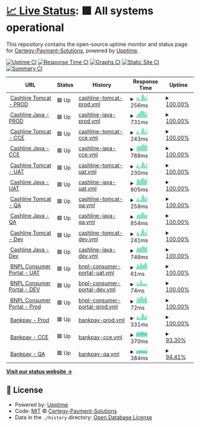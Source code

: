 # [📈 Live Status](https://Certegy-Payment-Solutions.github.io/cashline.uptime.monitor): <!--live status--> **🟩 All systems operational**

This repository contains the open-source uptime monitor and status page for [Certegy-Payment-Solutions](https://Certegy-Payment-Solutions.github.io/cashline.uptime.monitor), powered by [Upptime](https://github.com/upptime/upptime).

[![Uptime CI](https://github.com/Certegy-Payment-Solutions/cashline.uptime.monitor/workflows/Uptime%20CI/badge.svg)](https://github.com/Certegy-Payment-Solutions/cashline.uptime.tomcat/actions?query=workflow%3A%22Uptime+CI%22)
[![Response Time CI](https://github.com/Certegy-Payment-Solutions/cashline.uptime.monitor/workflows/Response%20Time%20CI/badge.svg)](https://github.com/Certegy-Payment-Solutions/cashline.uptime.tomcat/actions?query=workflow%3A%22Response+Time+CI%22)
[![Graphs CI](https://github.com/Certegy-Payment-Solutions/cashline.uptime.monitor/workflows/Graphs%20CI/badge.svg)](https://github.com/Certegy-Payment-Solutions/cashline.uptime.tomcat/actions?query=workflow%3A%22Graphs+CI%22)
[![Static Site CI](https://github.com/Certegy-Payment-Solutions/cashline.uptime.monitor/workflows/Static%20Site%20CI/badge.svg)](https://github.com/Certegy-Payment-Solutions/cashline.uptime.tomcat/actions?query=workflow%3A%22Static+Site+CI%22)
[![Summary CI](https://github.com/Certegy-Payment-Solutions/cashline.uptime.monitor/workflows/Summary%20CI/badge.svg)](https://github.com/Certegy-Payment-Solutions/cashline.uptime.tomcat/actions?query=workflow%3A%22Summary+CI%22)

<!--start: status pages-->
<!-- This summary is generated by Upptime (https://github.com/upptime/upptime) -->
<!-- Do not edit this manually, your changes will be overwritten -->
<!-- prettier-ignore -->
| URL | Status | History | Response Time | Uptime |
| --- | ------ | ------- | ------------- | ------ |
| <img alt="" src="https://icons.duckduckgo.com/ip3/certegycashline.com.ico" height="13"> [Cashline Tomcat - PROD](https://certegycashline.com/) | 🟩 Up | [cashline-tomcat-prod.yml](https://github.com/Certegy-Payment-Solutions/cashline.uptime.monitor/commits/HEAD/history/cashline-tomcat-prod.yml) | <details><summary><img alt="Response time graph" src="./graphs/cashline-tomcat-prod/response-time-week.png" height="20"> 256ms</summary><br><a href="https://Certegy-Payment-Solutions.github.io/cashline.uptime.monitor/history/cashline-tomcat-prod"><img alt="Response time 199" src="https://img.shields.io/endpoint?url=https%3A%2F%2Fraw.githubusercontent.com%2FCertegy-Payment-Solutions%2Fcashline.uptime.monitor%2FHEAD%2Fapi%2Fcashline-tomcat-prod%2Fresponse-time.json"></a><br><a href="https://Certegy-Payment-Solutions.github.io/cashline.uptime.monitor/history/cashline-tomcat-prod"><img alt="24-hour response time 453" src="https://img.shields.io/endpoint?url=https%3A%2F%2Fraw.githubusercontent.com%2FCertegy-Payment-Solutions%2Fcashline.uptime.monitor%2FHEAD%2Fapi%2Fcashline-tomcat-prod%2Fresponse-time-day.json"></a><br><a href="https://Certegy-Payment-Solutions.github.io/cashline.uptime.monitor/history/cashline-tomcat-prod"><img alt="7-day response time 256" src="https://img.shields.io/endpoint?url=https%3A%2F%2Fraw.githubusercontent.com%2FCertegy-Payment-Solutions%2Fcashline.uptime.monitor%2FHEAD%2Fapi%2Fcashline-tomcat-prod%2Fresponse-time-week.json"></a><br><a href="https://Certegy-Payment-Solutions.github.io/cashline.uptime.monitor/history/cashline-tomcat-prod"><img alt="30-day response time 242" src="https://img.shields.io/endpoint?url=https%3A%2F%2Fraw.githubusercontent.com%2FCertegy-Payment-Solutions%2Fcashline.uptime.monitor%2FHEAD%2Fapi%2Fcashline-tomcat-prod%2Fresponse-time-month.json"></a><br><a href="https://Certegy-Payment-Solutions.github.io/cashline.uptime.monitor/history/cashline-tomcat-prod"><img alt="1-year response time 199" src="https://img.shields.io/endpoint?url=https%3A%2F%2Fraw.githubusercontent.com%2FCertegy-Payment-Solutions%2Fcashline.uptime.monitor%2FHEAD%2Fapi%2Fcashline-tomcat-prod%2Fresponse-time-year.json"></a></details> | <details><summary><a href="https://Certegy-Payment-Solutions.github.io/cashline.uptime.monitor/history/cashline-tomcat-prod">100.00%</a></summary><a href="https://Certegy-Payment-Solutions.github.io/cashline.uptime.monitor/history/cashline-tomcat-prod"><img alt="All-time uptime 99.12%" src="https://img.shields.io/endpoint?url=https%3A%2F%2Fraw.githubusercontent.com%2FCertegy-Payment-Solutions%2Fcashline.uptime.monitor%2FHEAD%2Fapi%2Fcashline-tomcat-prod%2Fuptime.json"></a><br><a href="https://Certegy-Payment-Solutions.github.io/cashline.uptime.monitor/history/cashline-tomcat-prod"><img alt="24-hour uptime 100.00%" src="https://img.shields.io/endpoint?url=https%3A%2F%2Fraw.githubusercontent.com%2FCertegy-Payment-Solutions%2Fcashline.uptime.monitor%2FHEAD%2Fapi%2Fcashline-tomcat-prod%2Fuptime-day.json"></a><br><a href="https://Certegy-Payment-Solutions.github.io/cashline.uptime.monitor/history/cashline-tomcat-prod"><img alt="7-day uptime 100.00%" src="https://img.shields.io/endpoint?url=https%3A%2F%2Fraw.githubusercontent.com%2FCertegy-Payment-Solutions%2Fcashline.uptime.monitor%2FHEAD%2Fapi%2Fcashline-tomcat-prod%2Fuptime-week.json"></a><br><a href="https://Certegy-Payment-Solutions.github.io/cashline.uptime.monitor/history/cashline-tomcat-prod"><img alt="30-day uptime 100.00%" src="https://img.shields.io/endpoint?url=https%3A%2F%2Fraw.githubusercontent.com%2FCertegy-Payment-Solutions%2Fcashline.uptime.monitor%2FHEAD%2Fapi%2Fcashline-tomcat-prod%2Fuptime-month.json"></a><br><a href="https://Certegy-Payment-Solutions.github.io/cashline.uptime.monitor/history/cashline-tomcat-prod"><img alt="1-year uptime 99.12%" src="https://img.shields.io/endpoint?url=https%3A%2F%2Fraw.githubusercontent.com%2FCertegy-Payment-Solutions%2Fcashline.uptime.monitor%2FHEAD%2Fapi%2Fcashline-tomcat-prod%2Fuptime-year.json"></a></details>
| <img alt="" src="https://icons.duckduckgo.com/ip3/cashline.certegy.com.ico" height="13"> [Cashline Java - PROD](https://cashline.certegy.com/health) | 🟩 Up | [cashline-java-prod.yml](https://github.com/Certegy-Payment-Solutions/cashline.uptime.monitor/commits/HEAD/history/cashline-java-prod.yml) | <details><summary><img alt="Response time graph" src="./graphs/cashline-java-prod/response-time-week.png" height="20"> 731ms</summary><br><a href="https://Certegy-Payment-Solutions.github.io/cashline.uptime.monitor/history/cashline-java-prod"><img alt="Response time 693" src="https://img.shields.io/endpoint?url=https%3A%2F%2Fraw.githubusercontent.com%2FCertegy-Payment-Solutions%2Fcashline.uptime.monitor%2FHEAD%2Fapi%2Fcashline-java-prod%2Fresponse-time.json"></a><br><a href="https://Certegy-Payment-Solutions.github.io/cashline.uptime.monitor/history/cashline-java-prod"><img alt="24-hour response time 987" src="https://img.shields.io/endpoint?url=https%3A%2F%2Fraw.githubusercontent.com%2FCertegy-Payment-Solutions%2Fcashline.uptime.monitor%2FHEAD%2Fapi%2Fcashline-java-prod%2Fresponse-time-day.json"></a><br><a href="https://Certegy-Payment-Solutions.github.io/cashline.uptime.monitor/history/cashline-java-prod"><img alt="7-day response time 731" src="https://img.shields.io/endpoint?url=https%3A%2F%2Fraw.githubusercontent.com%2FCertegy-Payment-Solutions%2Fcashline.uptime.monitor%2FHEAD%2Fapi%2Fcashline-java-prod%2Fresponse-time-week.json"></a><br><a href="https://Certegy-Payment-Solutions.github.io/cashline.uptime.monitor/history/cashline-java-prod"><img alt="30-day response time 921" src="https://img.shields.io/endpoint?url=https%3A%2F%2Fraw.githubusercontent.com%2FCertegy-Payment-Solutions%2Fcashline.uptime.monitor%2FHEAD%2Fapi%2Fcashline-java-prod%2Fresponse-time-month.json"></a><br><a href="https://Certegy-Payment-Solutions.github.io/cashline.uptime.monitor/history/cashline-java-prod"><img alt="1-year response time 693" src="https://img.shields.io/endpoint?url=https%3A%2F%2Fraw.githubusercontent.com%2FCertegy-Payment-Solutions%2Fcashline.uptime.monitor%2FHEAD%2Fapi%2Fcashline-java-prod%2Fresponse-time-year.json"></a></details> | <details><summary><a href="https://Certegy-Payment-Solutions.github.io/cashline.uptime.monitor/history/cashline-java-prod">100.00%</a></summary><a href="https://Certegy-Payment-Solutions.github.io/cashline.uptime.monitor/history/cashline-java-prod"><img alt="All-time uptime 99.12%" src="https://img.shields.io/endpoint?url=https%3A%2F%2Fraw.githubusercontent.com%2FCertegy-Payment-Solutions%2Fcashline.uptime.monitor%2FHEAD%2Fapi%2Fcashline-java-prod%2Fuptime.json"></a><br><a href="https://Certegy-Payment-Solutions.github.io/cashline.uptime.monitor/history/cashline-java-prod"><img alt="24-hour uptime 100.00%" src="https://img.shields.io/endpoint?url=https%3A%2F%2Fraw.githubusercontent.com%2FCertegy-Payment-Solutions%2Fcashline.uptime.monitor%2FHEAD%2Fapi%2Fcashline-java-prod%2Fuptime-day.json"></a><br><a href="https://Certegy-Payment-Solutions.github.io/cashline.uptime.monitor/history/cashline-java-prod"><img alt="7-day uptime 100.00%" src="https://img.shields.io/endpoint?url=https%3A%2F%2Fraw.githubusercontent.com%2FCertegy-Payment-Solutions%2Fcashline.uptime.monitor%2FHEAD%2Fapi%2Fcashline-java-prod%2Fuptime-week.json"></a><br><a href="https://Certegy-Payment-Solutions.github.io/cashline.uptime.monitor/history/cashline-java-prod"><img alt="30-day uptime 100.00%" src="https://img.shields.io/endpoint?url=https%3A%2F%2Fraw.githubusercontent.com%2FCertegy-Payment-Solutions%2Fcashline.uptime.monitor%2FHEAD%2Fapi%2Fcashline-java-prod%2Fuptime-month.json"></a><br><a href="https://Certegy-Payment-Solutions.github.io/cashline.uptime.monitor/history/cashline-java-prod"><img alt="1-year uptime 99.12%" src="https://img.shields.io/endpoint?url=https%3A%2F%2Fraw.githubusercontent.com%2FCertegy-Payment-Solutions%2Fcashline.uptime.monitor%2FHEAD%2Fapi%2Fcashline-java-prod%2Fuptime-year.json"></a></details>
| <img alt="" src="https://icons.duckduckgo.com/ip3/cce.certegycashline.com.ico" height="13"> [Cashline Tomcat - CCE](https://cce.certegycashline.com/) | 🟩 Up | [cashline-tomcat-cce.yml](https://github.com/Certegy-Payment-Solutions/cashline.uptime.monitor/commits/HEAD/history/cashline-tomcat-cce.yml) | <details><summary><img alt="Response time graph" src="./graphs/cashline-tomcat-cce/response-time-week.png" height="20"> 243ms</summary><br><a href="https://Certegy-Payment-Solutions.github.io/cashline.uptime.monitor/history/cashline-tomcat-cce"><img alt="Response time 199" src="https://img.shields.io/endpoint?url=https%3A%2F%2Fraw.githubusercontent.com%2FCertegy-Payment-Solutions%2Fcashline.uptime.monitor%2FHEAD%2Fapi%2Fcashline-tomcat-cce%2Fresponse-time.json"></a><br><a href="https://Certegy-Payment-Solutions.github.io/cashline.uptime.monitor/history/cashline-tomcat-cce"><img alt="24-hour response time 458" src="https://img.shields.io/endpoint?url=https%3A%2F%2Fraw.githubusercontent.com%2FCertegy-Payment-Solutions%2Fcashline.uptime.monitor%2FHEAD%2Fapi%2Fcashline-tomcat-cce%2Fresponse-time-day.json"></a><br><a href="https://Certegy-Payment-Solutions.github.io/cashline.uptime.monitor/history/cashline-tomcat-cce"><img alt="7-day response time 243" src="https://img.shields.io/endpoint?url=https%3A%2F%2Fraw.githubusercontent.com%2FCertegy-Payment-Solutions%2Fcashline.uptime.monitor%2FHEAD%2Fapi%2Fcashline-tomcat-cce%2Fresponse-time-week.json"></a><br><a href="https://Certegy-Payment-Solutions.github.io/cashline.uptime.monitor/history/cashline-tomcat-cce"><img alt="30-day response time 238" src="https://img.shields.io/endpoint?url=https%3A%2F%2Fraw.githubusercontent.com%2FCertegy-Payment-Solutions%2Fcashline.uptime.monitor%2FHEAD%2Fapi%2Fcashline-tomcat-cce%2Fresponse-time-month.json"></a><br><a href="https://Certegy-Payment-Solutions.github.io/cashline.uptime.monitor/history/cashline-tomcat-cce"><img alt="1-year response time 199" src="https://img.shields.io/endpoint?url=https%3A%2F%2Fraw.githubusercontent.com%2FCertegy-Payment-Solutions%2Fcashline.uptime.monitor%2FHEAD%2Fapi%2Fcashline-tomcat-cce%2Fresponse-time-year.json"></a></details> | <details><summary><a href="https://Certegy-Payment-Solutions.github.io/cashline.uptime.monitor/history/cashline-tomcat-cce">100.00%</a></summary><a href="https://Certegy-Payment-Solutions.github.io/cashline.uptime.monitor/history/cashline-tomcat-cce"><img alt="All-time uptime 99.37%" src="https://img.shields.io/endpoint?url=https%3A%2F%2Fraw.githubusercontent.com%2FCertegy-Payment-Solutions%2Fcashline.uptime.monitor%2FHEAD%2Fapi%2Fcashline-tomcat-cce%2Fuptime.json"></a><br><a href="https://Certegy-Payment-Solutions.github.io/cashline.uptime.monitor/history/cashline-tomcat-cce"><img alt="24-hour uptime 100.00%" src="https://img.shields.io/endpoint?url=https%3A%2F%2Fraw.githubusercontent.com%2FCertegy-Payment-Solutions%2Fcashline.uptime.monitor%2FHEAD%2Fapi%2Fcashline-tomcat-cce%2Fuptime-day.json"></a><br><a href="https://Certegy-Payment-Solutions.github.io/cashline.uptime.monitor/history/cashline-tomcat-cce"><img alt="7-day uptime 100.00%" src="https://img.shields.io/endpoint?url=https%3A%2F%2Fraw.githubusercontent.com%2FCertegy-Payment-Solutions%2Fcashline.uptime.monitor%2FHEAD%2Fapi%2Fcashline-tomcat-cce%2Fuptime-week.json"></a><br><a href="https://Certegy-Payment-Solutions.github.io/cashline.uptime.monitor/history/cashline-tomcat-cce"><img alt="30-day uptime 100.00%" src="https://img.shields.io/endpoint?url=https%3A%2F%2Fraw.githubusercontent.com%2FCertegy-Payment-Solutions%2Fcashline.uptime.monitor%2FHEAD%2Fapi%2Fcashline-tomcat-cce%2Fuptime-month.json"></a><br><a href="https://Certegy-Payment-Solutions.github.io/cashline.uptime.monitor/history/cashline-tomcat-cce"><img alt="1-year uptime 99.37%" src="https://img.shields.io/endpoint?url=https%3A%2F%2Fraw.githubusercontent.com%2FCertegy-Payment-Solutions%2Fcashline.uptime.monitor%2FHEAD%2Fapi%2Fcashline-tomcat-cce%2Fuptime-year.json"></a></details>
| <img alt="" src="https://icons.duckduckgo.com/ip3/cce.cashline.certegy.com.ico" height="13"> [Cashline Java - CCE](https://cce.cashline.certegy.com/health) | 🟩 Up | [cashline-java-cce.yml](https://github.com/Certegy-Payment-Solutions/cashline.uptime.monitor/commits/HEAD/history/cashline-java-cce.yml) | <details><summary><img alt="Response time graph" src="./graphs/cashline-java-cce/response-time-week.png" height="20"> 788ms</summary><br><a href="https://Certegy-Payment-Solutions.github.io/cashline.uptime.monitor/history/cashline-java-cce"><img alt="Response time 1899" src="https://img.shields.io/endpoint?url=https%3A%2F%2Fraw.githubusercontent.com%2FCertegy-Payment-Solutions%2Fcashline.uptime.monitor%2FHEAD%2Fapi%2Fcashline-java-cce%2Fresponse-time.json"></a><br><a href="https://Certegy-Payment-Solutions.github.io/cashline.uptime.monitor/history/cashline-java-cce"><img alt="24-hour response time 901" src="https://img.shields.io/endpoint?url=https%3A%2F%2Fraw.githubusercontent.com%2FCertegy-Payment-Solutions%2Fcashline.uptime.monitor%2FHEAD%2Fapi%2Fcashline-java-cce%2Fresponse-time-day.json"></a><br><a href="https://Certegy-Payment-Solutions.github.io/cashline.uptime.monitor/history/cashline-java-cce"><img alt="7-day response time 788" src="https://img.shields.io/endpoint?url=https%3A%2F%2Fraw.githubusercontent.com%2FCertegy-Payment-Solutions%2Fcashline.uptime.monitor%2FHEAD%2Fapi%2Fcashline-java-cce%2Fresponse-time-week.json"></a><br><a href="https://Certegy-Payment-Solutions.github.io/cashline.uptime.monitor/history/cashline-java-cce"><img alt="30-day response time 755" src="https://img.shields.io/endpoint?url=https%3A%2F%2Fraw.githubusercontent.com%2FCertegy-Payment-Solutions%2Fcashline.uptime.monitor%2FHEAD%2Fapi%2Fcashline-java-cce%2Fresponse-time-month.json"></a><br><a href="https://Certegy-Payment-Solutions.github.io/cashline.uptime.monitor/history/cashline-java-cce"><img alt="1-year response time 1899" src="https://img.shields.io/endpoint?url=https%3A%2F%2Fraw.githubusercontent.com%2FCertegy-Payment-Solutions%2Fcashline.uptime.monitor%2FHEAD%2Fapi%2Fcashline-java-cce%2Fresponse-time-year.json"></a></details> | <details><summary><a href="https://Certegy-Payment-Solutions.github.io/cashline.uptime.monitor/history/cashline-java-cce">100.00%</a></summary><a href="https://Certegy-Payment-Solutions.github.io/cashline.uptime.monitor/history/cashline-java-cce"><img alt="All-time uptime 98.80%" src="https://img.shields.io/endpoint?url=https%3A%2F%2Fraw.githubusercontent.com%2FCertegy-Payment-Solutions%2Fcashline.uptime.monitor%2FHEAD%2Fapi%2Fcashline-java-cce%2Fuptime.json"></a><br><a href="https://Certegy-Payment-Solutions.github.io/cashline.uptime.monitor/history/cashline-java-cce"><img alt="24-hour uptime 100.00%" src="https://img.shields.io/endpoint?url=https%3A%2F%2Fraw.githubusercontent.com%2FCertegy-Payment-Solutions%2Fcashline.uptime.monitor%2FHEAD%2Fapi%2Fcashline-java-cce%2Fuptime-day.json"></a><br><a href="https://Certegy-Payment-Solutions.github.io/cashline.uptime.monitor/history/cashline-java-cce"><img alt="7-day uptime 100.00%" src="https://img.shields.io/endpoint?url=https%3A%2F%2Fraw.githubusercontent.com%2FCertegy-Payment-Solutions%2Fcashline.uptime.monitor%2FHEAD%2Fapi%2Fcashline-java-cce%2Fuptime-week.json"></a><br><a href="https://Certegy-Payment-Solutions.github.io/cashline.uptime.monitor/history/cashline-java-cce"><img alt="30-day uptime 100.00%" src="https://img.shields.io/endpoint?url=https%3A%2F%2Fraw.githubusercontent.com%2FCertegy-Payment-Solutions%2Fcashline.uptime.monitor%2FHEAD%2Fapi%2Fcashline-java-cce%2Fuptime-month.json"></a><br><a href="https://Certegy-Payment-Solutions.github.io/cashline.uptime.monitor/history/cashline-java-cce"><img alt="1-year uptime 98.80%" src="https://img.shields.io/endpoint?url=https%3A%2F%2Fraw.githubusercontent.com%2FCertegy-Payment-Solutions%2Fcashline.uptime.monitor%2FHEAD%2Fapi%2Fcashline-java-cce%2Fuptime-year.json"></a></details>
| <img alt="" src="https://icons.duckduckgo.com/ip3/uat.certegycashline.com.ico" height="13"> [Cashline Tomcat - UAT](https://uat.certegycashline.com/) | 🟩 Up | [cashline-tomcat-uat.yml](https://github.com/Certegy-Payment-Solutions/cashline.uptime.monitor/commits/HEAD/history/cashline-tomcat-uat.yml) | <details><summary><img alt="Response time graph" src="./graphs/cashline-tomcat-uat/response-time-week.png" height="20"> 230ms</summary><br><a href="https://Certegy-Payment-Solutions.github.io/cashline.uptime.monitor/history/cashline-tomcat-uat"><img alt="Response time 227" src="https://img.shields.io/endpoint?url=https%3A%2F%2Fraw.githubusercontent.com%2FCertegy-Payment-Solutions%2Fcashline.uptime.monitor%2FHEAD%2Fapi%2Fcashline-tomcat-uat%2Fresponse-time.json"></a><br><a href="https://Certegy-Payment-Solutions.github.io/cashline.uptime.monitor/history/cashline-tomcat-uat"><img alt="24-hour response time 435" src="https://img.shields.io/endpoint?url=https%3A%2F%2Fraw.githubusercontent.com%2FCertegy-Payment-Solutions%2Fcashline.uptime.monitor%2FHEAD%2Fapi%2Fcashline-tomcat-uat%2Fresponse-time-day.json"></a><br><a href="https://Certegy-Payment-Solutions.github.io/cashline.uptime.monitor/history/cashline-tomcat-uat"><img alt="7-day response time 230" src="https://img.shields.io/endpoint?url=https%3A%2F%2Fraw.githubusercontent.com%2FCertegy-Payment-Solutions%2Fcashline.uptime.monitor%2FHEAD%2Fapi%2Fcashline-tomcat-uat%2Fresponse-time-week.json"></a><br><a href="https://Certegy-Payment-Solutions.github.io/cashline.uptime.monitor/history/cashline-tomcat-uat"><img alt="30-day response time 233" src="https://img.shields.io/endpoint?url=https%3A%2F%2Fraw.githubusercontent.com%2FCertegy-Payment-Solutions%2Fcashline.uptime.monitor%2FHEAD%2Fapi%2Fcashline-tomcat-uat%2Fresponse-time-month.json"></a><br><a href="https://Certegy-Payment-Solutions.github.io/cashline.uptime.monitor/history/cashline-tomcat-uat"><img alt="1-year response time 227" src="https://img.shields.io/endpoint?url=https%3A%2F%2Fraw.githubusercontent.com%2FCertegy-Payment-Solutions%2Fcashline.uptime.monitor%2FHEAD%2Fapi%2Fcashline-tomcat-uat%2Fresponse-time-year.json"></a></details> | <details><summary><a href="https://Certegy-Payment-Solutions.github.io/cashline.uptime.monitor/history/cashline-tomcat-uat">100.00%</a></summary><a href="https://Certegy-Payment-Solutions.github.io/cashline.uptime.monitor/history/cashline-tomcat-uat"><img alt="All-time uptime 99.37%" src="https://img.shields.io/endpoint?url=https%3A%2F%2Fraw.githubusercontent.com%2FCertegy-Payment-Solutions%2Fcashline.uptime.monitor%2FHEAD%2Fapi%2Fcashline-tomcat-uat%2Fuptime.json"></a><br><a href="https://Certegy-Payment-Solutions.github.io/cashline.uptime.monitor/history/cashline-tomcat-uat"><img alt="24-hour uptime 100.00%" src="https://img.shields.io/endpoint?url=https%3A%2F%2Fraw.githubusercontent.com%2FCertegy-Payment-Solutions%2Fcashline.uptime.monitor%2FHEAD%2Fapi%2Fcashline-tomcat-uat%2Fuptime-day.json"></a><br><a href="https://Certegy-Payment-Solutions.github.io/cashline.uptime.monitor/history/cashline-tomcat-uat"><img alt="7-day uptime 100.00%" src="https://img.shields.io/endpoint?url=https%3A%2F%2Fraw.githubusercontent.com%2FCertegy-Payment-Solutions%2Fcashline.uptime.monitor%2FHEAD%2Fapi%2Fcashline-tomcat-uat%2Fuptime-week.json"></a><br><a href="https://Certegy-Payment-Solutions.github.io/cashline.uptime.monitor/history/cashline-tomcat-uat"><img alt="30-day uptime 100.00%" src="https://img.shields.io/endpoint?url=https%3A%2F%2Fraw.githubusercontent.com%2FCertegy-Payment-Solutions%2Fcashline.uptime.monitor%2FHEAD%2Fapi%2Fcashline-tomcat-uat%2Fuptime-month.json"></a><br><a href="https://Certegy-Payment-Solutions.github.io/cashline.uptime.monitor/history/cashline-tomcat-uat"><img alt="1-year uptime 99.37%" src="https://img.shields.io/endpoint?url=https%3A%2F%2Fraw.githubusercontent.com%2FCertegy-Payment-Solutions%2Fcashline.uptime.monitor%2FHEAD%2Fapi%2Fcashline-tomcat-uat%2Fuptime-year.json"></a></details>
| <img alt="" src="https://icons.duckduckgo.com/ip3/uat.cashline.certegy.com.ico" height="13"> [Cashline Java - UAT](https://uat.cashline.certegy.com/health) | 🟩 Up | [cashline-java-uat.yml](https://github.com/Certegy-Payment-Solutions/cashline.uptime.monitor/commits/HEAD/history/cashline-java-uat.yml) | <details><summary><img alt="Response time graph" src="./graphs/cashline-java-uat/response-time-week.png" height="20"> 805ms</summary><br><a href="https://Certegy-Payment-Solutions.github.io/cashline.uptime.monitor/history/cashline-java-uat"><img alt="Response time 873" src="https://img.shields.io/endpoint?url=https%3A%2F%2Fraw.githubusercontent.com%2FCertegy-Payment-Solutions%2Fcashline.uptime.monitor%2FHEAD%2Fapi%2Fcashline-java-uat%2Fresponse-time.json"></a><br><a href="https://Certegy-Payment-Solutions.github.io/cashline.uptime.monitor/history/cashline-java-uat"><img alt="24-hour response time 996" src="https://img.shields.io/endpoint?url=https%3A%2F%2Fraw.githubusercontent.com%2FCertegy-Payment-Solutions%2Fcashline.uptime.monitor%2FHEAD%2Fapi%2Fcashline-java-uat%2Fresponse-time-day.json"></a><br><a href="https://Certegy-Payment-Solutions.github.io/cashline.uptime.monitor/history/cashline-java-uat"><img alt="7-day response time 805" src="https://img.shields.io/endpoint?url=https%3A%2F%2Fraw.githubusercontent.com%2FCertegy-Payment-Solutions%2Fcashline.uptime.monitor%2FHEAD%2Fapi%2Fcashline-java-uat%2Fresponse-time-week.json"></a><br><a href="https://Certegy-Payment-Solutions.github.io/cashline.uptime.monitor/history/cashline-java-uat"><img alt="30-day response time 736" src="https://img.shields.io/endpoint?url=https%3A%2F%2Fraw.githubusercontent.com%2FCertegy-Payment-Solutions%2Fcashline.uptime.monitor%2FHEAD%2Fapi%2Fcashline-java-uat%2Fresponse-time-month.json"></a><br><a href="https://Certegy-Payment-Solutions.github.io/cashline.uptime.monitor/history/cashline-java-uat"><img alt="1-year response time 873" src="https://img.shields.io/endpoint?url=https%3A%2F%2Fraw.githubusercontent.com%2FCertegy-Payment-Solutions%2Fcashline.uptime.monitor%2FHEAD%2Fapi%2Fcashline-java-uat%2Fresponse-time-year.json"></a></details> | <details><summary><a href="https://Certegy-Payment-Solutions.github.io/cashline.uptime.monitor/history/cashline-java-uat">100.00%</a></summary><a href="https://Certegy-Payment-Solutions.github.io/cashline.uptime.monitor/history/cashline-java-uat"><img alt="All-time uptime 98.86%" src="https://img.shields.io/endpoint?url=https%3A%2F%2Fraw.githubusercontent.com%2FCertegy-Payment-Solutions%2Fcashline.uptime.monitor%2FHEAD%2Fapi%2Fcashline-java-uat%2Fuptime.json"></a><br><a href="https://Certegy-Payment-Solutions.github.io/cashline.uptime.monitor/history/cashline-java-uat"><img alt="24-hour uptime 100.00%" src="https://img.shields.io/endpoint?url=https%3A%2F%2Fraw.githubusercontent.com%2FCertegy-Payment-Solutions%2Fcashline.uptime.monitor%2FHEAD%2Fapi%2Fcashline-java-uat%2Fuptime-day.json"></a><br><a href="https://Certegy-Payment-Solutions.github.io/cashline.uptime.monitor/history/cashline-java-uat"><img alt="7-day uptime 100.00%" src="https://img.shields.io/endpoint?url=https%3A%2F%2Fraw.githubusercontent.com%2FCertegy-Payment-Solutions%2Fcashline.uptime.monitor%2FHEAD%2Fapi%2Fcashline-java-uat%2Fuptime-week.json"></a><br><a href="https://Certegy-Payment-Solutions.github.io/cashline.uptime.monitor/history/cashline-java-uat"><img alt="30-day uptime 100.00%" src="https://img.shields.io/endpoint?url=https%3A%2F%2Fraw.githubusercontent.com%2FCertegy-Payment-Solutions%2Fcashline.uptime.monitor%2FHEAD%2Fapi%2Fcashline-java-uat%2Fuptime-month.json"></a><br><a href="https://Certegy-Payment-Solutions.github.io/cashline.uptime.monitor/history/cashline-java-uat"><img alt="1-year uptime 98.86%" src="https://img.shields.io/endpoint?url=https%3A%2F%2Fraw.githubusercontent.com%2FCertegy-Payment-Solutions%2Fcashline.uptime.monitor%2FHEAD%2Fapi%2Fcashline-java-uat%2Fuptime-year.json"></a></details>
| <img alt="" src="https://icons.duckduckgo.com/ip3/qat.certegycashline.com.ico" height="13"> [Cashline Tomcat - QA](https://qat.certegycashline.com/) | 🟩 Up | [cashline-tomcat-qa.yml](https://github.com/Certegy-Payment-Solutions/cashline.uptime.monitor/commits/HEAD/history/cashline-tomcat-qa.yml) | <details><summary><img alt="Response time graph" src="./graphs/cashline-tomcat-qa/response-time-week.png" height="20"> 258ms</summary><br><a href="https://Certegy-Payment-Solutions.github.io/cashline.uptime.monitor/history/cashline-tomcat-qa"><img alt="Response time 261" src="https://img.shields.io/endpoint?url=https%3A%2F%2Fraw.githubusercontent.com%2FCertegy-Payment-Solutions%2Fcashline.uptime.monitor%2FHEAD%2Fapi%2Fcashline-tomcat-qa%2Fresponse-time.json"></a><br><a href="https://Certegy-Payment-Solutions.github.io/cashline.uptime.monitor/history/cashline-tomcat-qa"><img alt="24-hour response time 442" src="https://img.shields.io/endpoint?url=https%3A%2F%2Fraw.githubusercontent.com%2FCertegy-Payment-Solutions%2Fcashline.uptime.monitor%2FHEAD%2Fapi%2Fcashline-tomcat-qa%2Fresponse-time-day.json"></a><br><a href="https://Certegy-Payment-Solutions.github.io/cashline.uptime.monitor/history/cashline-tomcat-qa"><img alt="7-day response time 258" src="https://img.shields.io/endpoint?url=https%3A%2F%2Fraw.githubusercontent.com%2FCertegy-Payment-Solutions%2Fcashline.uptime.monitor%2FHEAD%2Fapi%2Fcashline-tomcat-qa%2Fresponse-time-week.json"></a><br><a href="https://Certegy-Payment-Solutions.github.io/cashline.uptime.monitor/history/cashline-tomcat-qa"><img alt="30-day response time 229" src="https://img.shields.io/endpoint?url=https%3A%2F%2Fraw.githubusercontent.com%2FCertegy-Payment-Solutions%2Fcashline.uptime.monitor%2FHEAD%2Fapi%2Fcashline-tomcat-qa%2Fresponse-time-month.json"></a><br><a href="https://Certegy-Payment-Solutions.github.io/cashline.uptime.monitor/history/cashline-tomcat-qa"><img alt="1-year response time 261" src="https://img.shields.io/endpoint?url=https%3A%2F%2Fraw.githubusercontent.com%2FCertegy-Payment-Solutions%2Fcashline.uptime.monitor%2FHEAD%2Fapi%2Fcashline-tomcat-qa%2Fresponse-time-year.json"></a></details> | <details><summary><a href="https://Certegy-Payment-Solutions.github.io/cashline.uptime.monitor/history/cashline-tomcat-qa">100.00%</a></summary><a href="https://Certegy-Payment-Solutions.github.io/cashline.uptime.monitor/history/cashline-tomcat-qa"><img alt="All-time uptime 99.10%" src="https://img.shields.io/endpoint?url=https%3A%2F%2Fraw.githubusercontent.com%2FCertegy-Payment-Solutions%2Fcashline.uptime.monitor%2FHEAD%2Fapi%2Fcashline-tomcat-qa%2Fuptime.json"></a><br><a href="https://Certegy-Payment-Solutions.github.io/cashline.uptime.monitor/history/cashline-tomcat-qa"><img alt="24-hour uptime 100.00%" src="https://img.shields.io/endpoint?url=https%3A%2F%2Fraw.githubusercontent.com%2FCertegy-Payment-Solutions%2Fcashline.uptime.monitor%2FHEAD%2Fapi%2Fcashline-tomcat-qa%2Fuptime-day.json"></a><br><a href="https://Certegy-Payment-Solutions.github.io/cashline.uptime.monitor/history/cashline-tomcat-qa"><img alt="7-day uptime 100.00%" src="https://img.shields.io/endpoint?url=https%3A%2F%2Fraw.githubusercontent.com%2FCertegy-Payment-Solutions%2Fcashline.uptime.monitor%2FHEAD%2Fapi%2Fcashline-tomcat-qa%2Fuptime-week.json"></a><br><a href="https://Certegy-Payment-Solutions.github.io/cashline.uptime.monitor/history/cashline-tomcat-qa"><img alt="30-day uptime 99.96%" src="https://img.shields.io/endpoint?url=https%3A%2F%2Fraw.githubusercontent.com%2FCertegy-Payment-Solutions%2Fcashline.uptime.monitor%2FHEAD%2Fapi%2Fcashline-tomcat-qa%2Fuptime-month.json"></a><br><a href="https://Certegy-Payment-Solutions.github.io/cashline.uptime.monitor/history/cashline-tomcat-qa"><img alt="1-year uptime 99.10%" src="https://img.shields.io/endpoint?url=https%3A%2F%2Fraw.githubusercontent.com%2FCertegy-Payment-Solutions%2Fcashline.uptime.monitor%2FHEAD%2Fapi%2Fcashline-tomcat-qa%2Fuptime-year.json"></a></details>
| <img alt="" src="https://icons.duckduckgo.com/ip3/qat.cashline.certegy.com.ico" height="13"> [Cashline Java - QA](https://qat.cashline.certegy.com/health) | 🟩 Up | [cashline-java-qa.yml](https://github.com/Certegy-Payment-Solutions/cashline.uptime.monitor/commits/HEAD/history/cashline-java-qa.yml) | <details><summary><img alt="Response time graph" src="./graphs/cashline-java-qa/response-time-week.png" height="20"> 854ms</summary><br><a href="https://Certegy-Payment-Solutions.github.io/cashline.uptime.monitor/history/cashline-java-qa"><img alt="Response time 9276" src="https://img.shields.io/endpoint?url=https%3A%2F%2Fraw.githubusercontent.com%2FCertegy-Payment-Solutions%2Fcashline.uptime.monitor%2FHEAD%2Fapi%2Fcashline-java-qa%2Fresponse-time.json"></a><br><a href="https://Certegy-Payment-Solutions.github.io/cashline.uptime.monitor/history/cashline-java-qa"><img alt="24-hour response time 981" src="https://img.shields.io/endpoint?url=https%3A%2F%2Fraw.githubusercontent.com%2FCertegy-Payment-Solutions%2Fcashline.uptime.monitor%2FHEAD%2Fapi%2Fcashline-java-qa%2Fresponse-time-day.json"></a><br><a href="https://Certegy-Payment-Solutions.github.io/cashline.uptime.monitor/history/cashline-java-qa"><img alt="7-day response time 854" src="https://img.shields.io/endpoint?url=https%3A%2F%2Fraw.githubusercontent.com%2FCertegy-Payment-Solutions%2Fcashline.uptime.monitor%2FHEAD%2Fapi%2Fcashline-java-qa%2Fresponse-time-week.json"></a><br><a href="https://Certegy-Payment-Solutions.github.io/cashline.uptime.monitor/history/cashline-java-qa"><img alt="30-day response time 777" src="https://img.shields.io/endpoint?url=https%3A%2F%2Fraw.githubusercontent.com%2FCertegy-Payment-Solutions%2Fcashline.uptime.monitor%2FHEAD%2Fapi%2Fcashline-java-qa%2Fresponse-time-month.json"></a><br><a href="https://Certegy-Payment-Solutions.github.io/cashline.uptime.monitor/history/cashline-java-qa"><img alt="1-year response time 9276" src="https://img.shields.io/endpoint?url=https%3A%2F%2Fraw.githubusercontent.com%2FCertegy-Payment-Solutions%2Fcashline.uptime.monitor%2FHEAD%2Fapi%2Fcashline-java-qa%2Fresponse-time-year.json"></a></details> | <details><summary><a href="https://Certegy-Payment-Solutions.github.io/cashline.uptime.monitor/history/cashline-java-qa">100.00%</a></summary><a href="https://Certegy-Payment-Solutions.github.io/cashline.uptime.monitor/history/cashline-java-qa"><img alt="All-time uptime 82.66%" src="https://img.shields.io/endpoint?url=https%3A%2F%2Fraw.githubusercontent.com%2FCertegy-Payment-Solutions%2Fcashline.uptime.monitor%2FHEAD%2Fapi%2Fcashline-java-qa%2Fuptime.json"></a><br><a href="https://Certegy-Payment-Solutions.github.io/cashline.uptime.monitor/history/cashline-java-qa"><img alt="24-hour uptime 100.00%" src="https://img.shields.io/endpoint?url=https%3A%2F%2Fraw.githubusercontent.com%2FCertegy-Payment-Solutions%2Fcashline.uptime.monitor%2FHEAD%2Fapi%2Fcashline-java-qa%2Fuptime-day.json"></a><br><a href="https://Certegy-Payment-Solutions.github.io/cashline.uptime.monitor/history/cashline-java-qa"><img alt="7-day uptime 100.00%" src="https://img.shields.io/endpoint?url=https%3A%2F%2Fraw.githubusercontent.com%2FCertegy-Payment-Solutions%2Fcashline.uptime.monitor%2FHEAD%2Fapi%2Fcashline-java-qa%2Fuptime-week.json"></a><br><a href="https://Certegy-Payment-Solutions.github.io/cashline.uptime.monitor/history/cashline-java-qa"><img alt="30-day uptime 100.00%" src="https://img.shields.io/endpoint?url=https%3A%2F%2Fraw.githubusercontent.com%2FCertegy-Payment-Solutions%2Fcashline.uptime.monitor%2FHEAD%2Fapi%2Fcashline-java-qa%2Fuptime-month.json"></a><br><a href="https://Certegy-Payment-Solutions.github.io/cashline.uptime.monitor/history/cashline-java-qa"><img alt="1-year uptime 82.66%" src="https://img.shields.io/endpoint?url=https%3A%2F%2Fraw.githubusercontent.com%2FCertegy-Payment-Solutions%2Fcashline.uptime.monitor%2FHEAD%2Fapi%2Fcashline-java-qa%2Fuptime-year.json"></a></details>
| <img alt="" src="https://icons.duckduckgo.com/ip3/dev.certegycashline.com.ico" height="13"> [Cashline Tomcat - Dev](https://dev.certegycashline.com/) | 🟩 Up | [cashline-tomcat-dev.yml](https://github.com/Certegy-Payment-Solutions/cashline.uptime.monitor/commits/HEAD/history/cashline-tomcat-dev.yml) | <details><summary><img alt="Response time graph" src="./graphs/cashline-tomcat-dev/response-time-week.png" height="20"> 241ms</summary><br><a href="https://Certegy-Payment-Solutions.github.io/cashline.uptime.monitor/history/cashline-tomcat-dev"><img alt="Response time 241" src="https://img.shields.io/endpoint?url=https%3A%2F%2Fraw.githubusercontent.com%2FCertegy-Payment-Solutions%2Fcashline.uptime.monitor%2FHEAD%2Fapi%2Fcashline-tomcat-dev%2Fresponse-time.json"></a><br><a href="https://Certegy-Payment-Solutions.github.io/cashline.uptime.monitor/history/cashline-tomcat-dev"><img alt="24-hour response time 448" src="https://img.shields.io/endpoint?url=https%3A%2F%2Fraw.githubusercontent.com%2FCertegy-Payment-Solutions%2Fcashline.uptime.monitor%2FHEAD%2Fapi%2Fcashline-tomcat-dev%2Fresponse-time-day.json"></a><br><a href="https://Certegy-Payment-Solutions.github.io/cashline.uptime.monitor/history/cashline-tomcat-dev"><img alt="7-day response time 241" src="https://img.shields.io/endpoint?url=https%3A%2F%2Fraw.githubusercontent.com%2FCertegy-Payment-Solutions%2Fcashline.uptime.monitor%2FHEAD%2Fapi%2Fcashline-tomcat-dev%2Fresponse-time-week.json"></a><br><a href="https://Certegy-Payment-Solutions.github.io/cashline.uptime.monitor/history/cashline-tomcat-dev"><img alt="30-day response time 214" src="https://img.shields.io/endpoint?url=https%3A%2F%2Fraw.githubusercontent.com%2FCertegy-Payment-Solutions%2Fcashline.uptime.monitor%2FHEAD%2Fapi%2Fcashline-tomcat-dev%2Fresponse-time-month.json"></a><br><a href="https://Certegy-Payment-Solutions.github.io/cashline.uptime.monitor/history/cashline-tomcat-dev"><img alt="1-year response time 241" src="https://img.shields.io/endpoint?url=https%3A%2F%2Fraw.githubusercontent.com%2FCertegy-Payment-Solutions%2Fcashline.uptime.monitor%2FHEAD%2Fapi%2Fcashline-tomcat-dev%2Fresponse-time-year.json"></a></details> | <details><summary><a href="https://Certegy-Payment-Solutions.github.io/cashline.uptime.monitor/history/cashline-tomcat-dev">100.00%</a></summary><a href="https://Certegy-Payment-Solutions.github.io/cashline.uptime.monitor/history/cashline-tomcat-dev"><img alt="All-time uptime 56.75%" src="https://img.shields.io/endpoint?url=https%3A%2F%2Fraw.githubusercontent.com%2FCertegy-Payment-Solutions%2Fcashline.uptime.monitor%2FHEAD%2Fapi%2Fcashline-tomcat-dev%2Fuptime.json"></a><br><a href="https://Certegy-Payment-Solutions.github.io/cashline.uptime.monitor/history/cashline-tomcat-dev"><img alt="24-hour uptime 100.00%" src="https://img.shields.io/endpoint?url=https%3A%2F%2Fraw.githubusercontent.com%2FCertegy-Payment-Solutions%2Fcashline.uptime.monitor%2FHEAD%2Fapi%2Fcashline-tomcat-dev%2Fuptime-day.json"></a><br><a href="https://Certegy-Payment-Solutions.github.io/cashline.uptime.monitor/history/cashline-tomcat-dev"><img alt="7-day uptime 100.00%" src="https://img.shields.io/endpoint?url=https%3A%2F%2Fraw.githubusercontent.com%2FCertegy-Payment-Solutions%2Fcashline.uptime.monitor%2FHEAD%2Fapi%2Fcashline-tomcat-dev%2Fuptime-week.json"></a><br><a href="https://Certegy-Payment-Solutions.github.io/cashline.uptime.monitor/history/cashline-tomcat-dev"><img alt="30-day uptime 99.00%" src="https://img.shields.io/endpoint?url=https%3A%2F%2Fraw.githubusercontent.com%2FCertegy-Payment-Solutions%2Fcashline.uptime.monitor%2FHEAD%2Fapi%2Fcashline-tomcat-dev%2Fuptime-month.json"></a><br><a href="https://Certegy-Payment-Solutions.github.io/cashline.uptime.monitor/history/cashline-tomcat-dev"><img alt="1-year uptime 56.75%" src="https://img.shields.io/endpoint?url=https%3A%2F%2Fraw.githubusercontent.com%2FCertegy-Payment-Solutions%2Fcashline.uptime.monitor%2FHEAD%2Fapi%2Fcashline-tomcat-dev%2Fuptime-year.json"></a></details>
| <img alt="" src="https://icons.duckduckgo.com/ip3/dev.cashline.certegy.com.ico" height="13"> [Cashline Java - Dev](https://dev.cashline.certegy.com/health) | 🟩 Up | [cashline-java-dev.yml](https://github.com/Certegy-Payment-Solutions/cashline.uptime.monitor/commits/HEAD/history/cashline-java-dev.yml) | <details><summary><img alt="Response time graph" src="./graphs/cashline-java-dev/response-time-week.png" height="20"> 746ms</summary><br><a href="https://Certegy-Payment-Solutions.github.io/cashline.uptime.monitor/history/cashline-java-dev"><img alt="Response time 2061" src="https://img.shields.io/endpoint?url=https%3A%2F%2Fraw.githubusercontent.com%2FCertegy-Payment-Solutions%2Fcashline.uptime.monitor%2FHEAD%2Fapi%2Fcashline-java-dev%2Fresponse-time.json"></a><br><a href="https://Certegy-Payment-Solutions.github.io/cashline.uptime.monitor/history/cashline-java-dev"><img alt="24-hour response time 953" src="https://img.shields.io/endpoint?url=https%3A%2F%2Fraw.githubusercontent.com%2FCertegy-Payment-Solutions%2Fcashline.uptime.monitor%2FHEAD%2Fapi%2Fcashline-java-dev%2Fresponse-time-day.json"></a><br><a href="https://Certegy-Payment-Solutions.github.io/cashline.uptime.monitor/history/cashline-java-dev"><img alt="7-day response time 746" src="https://img.shields.io/endpoint?url=https%3A%2F%2Fraw.githubusercontent.com%2FCertegy-Payment-Solutions%2Fcashline.uptime.monitor%2FHEAD%2Fapi%2Fcashline-java-dev%2Fresponse-time-week.json"></a><br><a href="https://Certegy-Payment-Solutions.github.io/cashline.uptime.monitor/history/cashline-java-dev"><img alt="30-day response time 911" src="https://img.shields.io/endpoint?url=https%3A%2F%2Fraw.githubusercontent.com%2FCertegy-Payment-Solutions%2Fcashline.uptime.monitor%2FHEAD%2Fapi%2Fcashline-java-dev%2Fresponse-time-month.json"></a><br><a href="https://Certegy-Payment-Solutions.github.io/cashline.uptime.monitor/history/cashline-java-dev"><img alt="1-year response time 2061" src="https://img.shields.io/endpoint?url=https%3A%2F%2Fraw.githubusercontent.com%2FCertegy-Payment-Solutions%2Fcashline.uptime.monitor%2FHEAD%2Fapi%2Fcashline-java-dev%2Fresponse-time-year.json"></a></details> | <details><summary><a href="https://Certegy-Payment-Solutions.github.io/cashline.uptime.monitor/history/cashline-java-dev">100.00%</a></summary><a href="https://Certegy-Payment-Solutions.github.io/cashline.uptime.monitor/history/cashline-java-dev"><img alt="All-time uptime 56.70%" src="https://img.shields.io/endpoint?url=https%3A%2F%2Fraw.githubusercontent.com%2FCertegy-Payment-Solutions%2Fcashline.uptime.monitor%2FHEAD%2Fapi%2Fcashline-java-dev%2Fuptime.json"></a><br><a href="https://Certegy-Payment-Solutions.github.io/cashline.uptime.monitor/history/cashline-java-dev"><img alt="24-hour uptime 100.00%" src="https://img.shields.io/endpoint?url=https%3A%2F%2Fraw.githubusercontent.com%2FCertegy-Payment-Solutions%2Fcashline.uptime.monitor%2FHEAD%2Fapi%2Fcashline-java-dev%2Fuptime-day.json"></a><br><a href="https://Certegy-Payment-Solutions.github.io/cashline.uptime.monitor/history/cashline-java-dev"><img alt="7-day uptime 100.00%" src="https://img.shields.io/endpoint?url=https%3A%2F%2Fraw.githubusercontent.com%2FCertegy-Payment-Solutions%2Fcashline.uptime.monitor%2FHEAD%2Fapi%2Fcashline-java-dev%2Fuptime-week.json"></a><br><a href="https://Certegy-Payment-Solutions.github.io/cashline.uptime.monitor/history/cashline-java-dev"><img alt="30-day uptime 100.00%" src="https://img.shields.io/endpoint?url=https%3A%2F%2Fraw.githubusercontent.com%2FCertegy-Payment-Solutions%2Fcashline.uptime.monitor%2FHEAD%2Fapi%2Fcashline-java-dev%2Fuptime-month.json"></a><br><a href="https://Certegy-Payment-Solutions.github.io/cashline.uptime.monitor/history/cashline-java-dev"><img alt="1-year uptime 56.70%" src="https://img.shields.io/endpoint?url=https%3A%2F%2Fraw.githubusercontent.com%2FCertegy-Payment-Solutions%2Fcashline.uptime.monitor%2FHEAD%2Fapi%2Fcashline-java-dev%2Fuptime-year.json"></a></details>
| <img alt="" src="https://icons.duckduckgo.com/ip3/bnpl-consumer-portal-uat.certegy.com.ico" height="13"> [BNPL Consumer Portal - UAT](https://bnpl-consumer-portal-uat.certegy.com) | 🟩 Up | [bnpl-consumer-portal-uat.yml](https://github.com/Certegy-Payment-Solutions/cashline.uptime.monitor/commits/HEAD/history/bnpl-consumer-portal-uat.yml) | <details><summary><img alt="Response time graph" src="./graphs/bnpl-consumer-portal-uat/response-time-week.png" height="20"> 61ms</summary><br><a href="https://Certegy-Payment-Solutions.github.io/cashline.uptime.monitor/history/bnpl-consumer-portal-uat"><img alt="Response time 107" src="https://img.shields.io/endpoint?url=https%3A%2F%2Fraw.githubusercontent.com%2FCertegy-Payment-Solutions%2Fcashline.uptime.monitor%2FHEAD%2Fapi%2Fbnpl-consumer-portal-uat%2Fresponse-time.json"></a><br><a href="https://Certegy-Payment-Solutions.github.io/cashline.uptime.monitor/history/bnpl-consumer-portal-uat"><img alt="24-hour response time 45" src="https://img.shields.io/endpoint?url=https%3A%2F%2Fraw.githubusercontent.com%2FCertegy-Payment-Solutions%2Fcashline.uptime.monitor%2FHEAD%2Fapi%2Fbnpl-consumer-portal-uat%2Fresponse-time-day.json"></a><br><a href="https://Certegy-Payment-Solutions.github.io/cashline.uptime.monitor/history/bnpl-consumer-portal-uat"><img alt="7-day response time 61" src="https://img.shields.io/endpoint?url=https%3A%2F%2Fraw.githubusercontent.com%2FCertegy-Payment-Solutions%2Fcashline.uptime.monitor%2FHEAD%2Fapi%2Fbnpl-consumer-portal-uat%2Fresponse-time-week.json"></a><br><a href="https://Certegy-Payment-Solutions.github.io/cashline.uptime.monitor/history/bnpl-consumer-portal-uat"><img alt="30-day response time 78" src="https://img.shields.io/endpoint?url=https%3A%2F%2Fraw.githubusercontent.com%2FCertegy-Payment-Solutions%2Fcashline.uptime.monitor%2FHEAD%2Fapi%2Fbnpl-consumer-portal-uat%2Fresponse-time-month.json"></a><br><a href="https://Certegy-Payment-Solutions.github.io/cashline.uptime.monitor/history/bnpl-consumer-portal-uat"><img alt="1-year response time 107" src="https://img.shields.io/endpoint?url=https%3A%2F%2Fraw.githubusercontent.com%2FCertegy-Payment-Solutions%2Fcashline.uptime.monitor%2FHEAD%2Fapi%2Fbnpl-consumer-portal-uat%2Fresponse-time-year.json"></a></details> | <details><summary><a href="https://Certegy-Payment-Solutions.github.io/cashline.uptime.monitor/history/bnpl-consumer-portal-uat">100.00%</a></summary><a href="https://Certegy-Payment-Solutions.github.io/cashline.uptime.monitor/history/bnpl-consumer-portal-uat"><img alt="All-time uptime 100.00%" src="https://img.shields.io/endpoint?url=https%3A%2F%2Fraw.githubusercontent.com%2FCertegy-Payment-Solutions%2Fcashline.uptime.monitor%2FHEAD%2Fapi%2Fbnpl-consumer-portal-uat%2Fuptime.json"></a><br><a href="https://Certegy-Payment-Solutions.github.io/cashline.uptime.monitor/history/bnpl-consumer-portal-uat"><img alt="24-hour uptime 100.00%" src="https://img.shields.io/endpoint?url=https%3A%2F%2Fraw.githubusercontent.com%2FCertegy-Payment-Solutions%2Fcashline.uptime.monitor%2FHEAD%2Fapi%2Fbnpl-consumer-portal-uat%2Fuptime-day.json"></a><br><a href="https://Certegy-Payment-Solutions.github.io/cashline.uptime.monitor/history/bnpl-consumer-portal-uat"><img alt="7-day uptime 100.00%" src="https://img.shields.io/endpoint?url=https%3A%2F%2Fraw.githubusercontent.com%2FCertegy-Payment-Solutions%2Fcashline.uptime.monitor%2FHEAD%2Fapi%2Fbnpl-consumer-portal-uat%2Fuptime-week.json"></a><br><a href="https://Certegy-Payment-Solutions.github.io/cashline.uptime.monitor/history/bnpl-consumer-portal-uat"><img alt="30-day uptime 100.00%" src="https://img.shields.io/endpoint?url=https%3A%2F%2Fraw.githubusercontent.com%2FCertegy-Payment-Solutions%2Fcashline.uptime.monitor%2FHEAD%2Fapi%2Fbnpl-consumer-portal-uat%2Fuptime-month.json"></a><br><a href="https://Certegy-Payment-Solutions.github.io/cashline.uptime.monitor/history/bnpl-consumer-portal-uat"><img alt="1-year uptime 100.00%" src="https://img.shields.io/endpoint?url=https%3A%2F%2Fraw.githubusercontent.com%2FCertegy-Payment-Solutions%2Fcashline.uptime.monitor%2FHEAD%2Fapi%2Fbnpl-consumer-portal-uat%2Fuptime-year.json"></a></details>
| <img alt="" src="https://icons.duckduckgo.com/ip3/bnpl-consumer-portal-dev.certegy.com.ico" height="13"> [BNPL Consumer Portal - DEV](https://bnpl-consumer-portal-dev.certegy.com) | 🟩 Up | [bnpl-consumer-portal-dev.yml](https://github.com/Certegy-Payment-Solutions/cashline.uptime.monitor/commits/HEAD/history/bnpl-consumer-portal-dev.yml) | <details><summary><img alt="Response time graph" src="./graphs/bnpl-consumer-portal-dev/response-time-week.png" height="20"> 74ms</summary><br><a href="https://Certegy-Payment-Solutions.github.io/cashline.uptime.monitor/history/bnpl-consumer-portal-dev"><img alt="Response time 115" src="https://img.shields.io/endpoint?url=https%3A%2F%2Fraw.githubusercontent.com%2FCertegy-Payment-Solutions%2Fcashline.uptime.monitor%2FHEAD%2Fapi%2Fbnpl-consumer-portal-dev%2Fresponse-time.json"></a><br><a href="https://Certegy-Payment-Solutions.github.io/cashline.uptime.monitor/history/bnpl-consumer-portal-dev"><img alt="24-hour response time 40" src="https://img.shields.io/endpoint?url=https%3A%2F%2Fraw.githubusercontent.com%2FCertegy-Payment-Solutions%2Fcashline.uptime.monitor%2FHEAD%2Fapi%2Fbnpl-consumer-portal-dev%2Fresponse-time-day.json"></a><br><a href="https://Certegy-Payment-Solutions.github.io/cashline.uptime.monitor/history/bnpl-consumer-portal-dev"><img alt="7-day response time 74" src="https://img.shields.io/endpoint?url=https%3A%2F%2Fraw.githubusercontent.com%2FCertegy-Payment-Solutions%2Fcashline.uptime.monitor%2FHEAD%2Fapi%2Fbnpl-consumer-portal-dev%2Fresponse-time-week.json"></a><br><a href="https://Certegy-Payment-Solutions.github.io/cashline.uptime.monitor/history/bnpl-consumer-portal-dev"><img alt="30-day response time 87" src="https://img.shields.io/endpoint?url=https%3A%2F%2Fraw.githubusercontent.com%2FCertegy-Payment-Solutions%2Fcashline.uptime.monitor%2FHEAD%2Fapi%2Fbnpl-consumer-portal-dev%2Fresponse-time-month.json"></a><br><a href="https://Certegy-Payment-Solutions.github.io/cashline.uptime.monitor/history/bnpl-consumer-portal-dev"><img alt="1-year response time 115" src="https://img.shields.io/endpoint?url=https%3A%2F%2Fraw.githubusercontent.com%2FCertegy-Payment-Solutions%2Fcashline.uptime.monitor%2FHEAD%2Fapi%2Fbnpl-consumer-portal-dev%2Fresponse-time-year.json"></a></details> | <details><summary><a href="https://Certegy-Payment-Solutions.github.io/cashline.uptime.monitor/history/bnpl-consumer-portal-dev">100.00%</a></summary><a href="https://Certegy-Payment-Solutions.github.io/cashline.uptime.monitor/history/bnpl-consumer-portal-dev"><img alt="All-time uptime 100.00%" src="https://img.shields.io/endpoint?url=https%3A%2F%2Fraw.githubusercontent.com%2FCertegy-Payment-Solutions%2Fcashline.uptime.monitor%2FHEAD%2Fapi%2Fbnpl-consumer-portal-dev%2Fuptime.json"></a><br><a href="https://Certegy-Payment-Solutions.github.io/cashline.uptime.monitor/history/bnpl-consumer-portal-dev"><img alt="24-hour uptime 100.00%" src="https://img.shields.io/endpoint?url=https%3A%2F%2Fraw.githubusercontent.com%2FCertegy-Payment-Solutions%2Fcashline.uptime.monitor%2FHEAD%2Fapi%2Fbnpl-consumer-portal-dev%2Fuptime-day.json"></a><br><a href="https://Certegy-Payment-Solutions.github.io/cashline.uptime.monitor/history/bnpl-consumer-portal-dev"><img alt="7-day uptime 100.00%" src="https://img.shields.io/endpoint?url=https%3A%2F%2Fraw.githubusercontent.com%2FCertegy-Payment-Solutions%2Fcashline.uptime.monitor%2FHEAD%2Fapi%2Fbnpl-consumer-portal-dev%2Fuptime-week.json"></a><br><a href="https://Certegy-Payment-Solutions.github.io/cashline.uptime.monitor/history/bnpl-consumer-portal-dev"><img alt="30-day uptime 100.00%" src="https://img.shields.io/endpoint?url=https%3A%2F%2Fraw.githubusercontent.com%2FCertegy-Payment-Solutions%2Fcashline.uptime.monitor%2FHEAD%2Fapi%2Fbnpl-consumer-portal-dev%2Fuptime-month.json"></a><br><a href="https://Certegy-Payment-Solutions.github.io/cashline.uptime.monitor/history/bnpl-consumer-portal-dev"><img alt="1-year uptime 100.00%" src="https://img.shields.io/endpoint?url=https%3A%2F%2Fraw.githubusercontent.com%2FCertegy-Payment-Solutions%2Fcashline.uptime.monitor%2FHEAD%2Fapi%2Fbnpl-consumer-portal-dev%2Fuptime-year.json"></a></details>
| <img alt="" src="https://icons.duckduckgo.com/ip3/dashboard.certegy.com.ico" height="13"> [BNPL Consumer Portal - Prod](https://dashboard.certegy.com) | 🟩 Up | [bnpl-consumer-portal-prod.yml](https://github.com/Certegy-Payment-Solutions/cashline.uptime.monitor/commits/HEAD/history/bnpl-consumer-portal-prod.yml) | <details><summary><img alt="Response time graph" src="./graphs/bnpl-consumer-portal-prod/response-time-week.png" height="20"> 72ms</summary><br><a href="https://Certegy-Payment-Solutions.github.io/cashline.uptime.monitor/history/bnpl-consumer-portal-prod"><img alt="Response time 100" src="https://img.shields.io/endpoint?url=https%3A%2F%2Fraw.githubusercontent.com%2FCertegy-Payment-Solutions%2Fcashline.uptime.monitor%2FHEAD%2Fapi%2Fbnpl-consumer-portal-prod%2Fresponse-time.json"></a><br><a href="https://Certegy-Payment-Solutions.github.io/cashline.uptime.monitor/history/bnpl-consumer-portal-prod"><img alt="24-hour response time 41" src="https://img.shields.io/endpoint?url=https%3A%2F%2Fraw.githubusercontent.com%2FCertegy-Payment-Solutions%2Fcashline.uptime.monitor%2FHEAD%2Fapi%2Fbnpl-consumer-portal-prod%2Fresponse-time-day.json"></a><br><a href="https://Certegy-Payment-Solutions.github.io/cashline.uptime.monitor/history/bnpl-consumer-portal-prod"><img alt="7-day response time 72" src="https://img.shields.io/endpoint?url=https%3A%2F%2Fraw.githubusercontent.com%2FCertegy-Payment-Solutions%2Fcashline.uptime.monitor%2FHEAD%2Fapi%2Fbnpl-consumer-portal-prod%2Fresponse-time-week.json"></a><br><a href="https://Certegy-Payment-Solutions.github.io/cashline.uptime.monitor/history/bnpl-consumer-portal-prod"><img alt="30-day response time 71" src="https://img.shields.io/endpoint?url=https%3A%2F%2Fraw.githubusercontent.com%2FCertegy-Payment-Solutions%2Fcashline.uptime.monitor%2FHEAD%2Fapi%2Fbnpl-consumer-portal-prod%2Fresponse-time-month.json"></a><br><a href="https://Certegy-Payment-Solutions.github.io/cashline.uptime.monitor/history/bnpl-consumer-portal-prod"><img alt="1-year response time 100" src="https://img.shields.io/endpoint?url=https%3A%2F%2Fraw.githubusercontent.com%2FCertegy-Payment-Solutions%2Fcashline.uptime.monitor%2FHEAD%2Fapi%2Fbnpl-consumer-portal-prod%2Fresponse-time-year.json"></a></details> | <details><summary><a href="https://Certegy-Payment-Solutions.github.io/cashline.uptime.monitor/history/bnpl-consumer-portal-prod">100.00%</a></summary><a href="https://Certegy-Payment-Solutions.github.io/cashline.uptime.monitor/history/bnpl-consumer-portal-prod"><img alt="All-time uptime 100.00%" src="https://img.shields.io/endpoint?url=https%3A%2F%2Fraw.githubusercontent.com%2FCertegy-Payment-Solutions%2Fcashline.uptime.monitor%2FHEAD%2Fapi%2Fbnpl-consumer-portal-prod%2Fuptime.json"></a><br><a href="https://Certegy-Payment-Solutions.github.io/cashline.uptime.monitor/history/bnpl-consumer-portal-prod"><img alt="24-hour uptime 100.00%" src="https://img.shields.io/endpoint?url=https%3A%2F%2Fraw.githubusercontent.com%2FCertegy-Payment-Solutions%2Fcashline.uptime.monitor%2FHEAD%2Fapi%2Fbnpl-consumer-portal-prod%2Fuptime-day.json"></a><br><a href="https://Certegy-Payment-Solutions.github.io/cashline.uptime.monitor/history/bnpl-consumer-portal-prod"><img alt="7-day uptime 100.00%" src="https://img.shields.io/endpoint?url=https%3A%2F%2Fraw.githubusercontent.com%2FCertegy-Payment-Solutions%2Fcashline.uptime.monitor%2FHEAD%2Fapi%2Fbnpl-consumer-portal-prod%2Fuptime-week.json"></a><br><a href="https://Certegy-Payment-Solutions.github.io/cashline.uptime.monitor/history/bnpl-consumer-portal-prod"><img alt="30-day uptime 100.00%" src="https://img.shields.io/endpoint?url=https%3A%2F%2Fraw.githubusercontent.com%2FCertegy-Payment-Solutions%2Fcashline.uptime.monitor%2FHEAD%2Fapi%2Fbnpl-consumer-portal-prod%2Fuptime-month.json"></a><br><a href="https://Certegy-Payment-Solutions.github.io/cashline.uptime.monitor/history/bnpl-consumer-portal-prod"><img alt="1-year uptime 100.00%" src="https://img.shields.io/endpoint?url=https%3A%2F%2Fraw.githubusercontent.com%2FCertegy-Payment-Solutions%2Fcashline.uptime.monitor%2FHEAD%2Fapi%2Fbnpl-consumer-portal-prod%2Fuptime-year.json"></a></details>
| <img alt="" src="https://icons.duckduckgo.com/ip3/bankpay.certegy.com.ico" height="13"> [Bankpay - Prod](https://bankpay.certegy.com/health) | 🟩 Up | [bankpay-prod.yml](https://github.com/Certegy-Payment-Solutions/cashline.uptime.monitor/commits/HEAD/history/bankpay-prod.yml) | <details><summary><img alt="Response time graph" src="./graphs/bankpay-prod/response-time-week.png" height="20"> 331ms</summary><br><a href="https://Certegy-Payment-Solutions.github.io/cashline.uptime.monitor/history/bankpay-prod"><img alt="Response time 487" src="https://img.shields.io/endpoint?url=https%3A%2F%2Fraw.githubusercontent.com%2FCertegy-Payment-Solutions%2Fcashline.uptime.monitor%2FHEAD%2Fapi%2Fbankpay-prod%2Fresponse-time.json"></a><br><a href="https://Certegy-Payment-Solutions.github.io/cashline.uptime.monitor/history/bankpay-prod"><img alt="24-hour response time 486" src="https://img.shields.io/endpoint?url=https%3A%2F%2Fraw.githubusercontent.com%2FCertegy-Payment-Solutions%2Fcashline.uptime.monitor%2FHEAD%2Fapi%2Fbankpay-prod%2Fresponse-time-day.json"></a><br><a href="https://Certegy-Payment-Solutions.github.io/cashline.uptime.monitor/history/bankpay-prod"><img alt="7-day response time 331" src="https://img.shields.io/endpoint?url=https%3A%2F%2Fraw.githubusercontent.com%2FCertegy-Payment-Solutions%2Fcashline.uptime.monitor%2FHEAD%2Fapi%2Fbankpay-prod%2Fresponse-time-week.json"></a><br><a href="https://Certegy-Payment-Solutions.github.io/cashline.uptime.monitor/history/bankpay-prod"><img alt="30-day response time 335" src="https://img.shields.io/endpoint?url=https%3A%2F%2Fraw.githubusercontent.com%2FCertegy-Payment-Solutions%2Fcashline.uptime.monitor%2FHEAD%2Fapi%2Fbankpay-prod%2Fresponse-time-month.json"></a><br><a href="https://Certegy-Payment-Solutions.github.io/cashline.uptime.monitor/history/bankpay-prod"><img alt="1-year response time 487" src="https://img.shields.io/endpoint?url=https%3A%2F%2Fraw.githubusercontent.com%2FCertegy-Payment-Solutions%2Fcashline.uptime.monitor%2FHEAD%2Fapi%2Fbankpay-prod%2Fresponse-time-year.json"></a></details> | <details><summary><a href="https://Certegy-Payment-Solutions.github.io/cashline.uptime.monitor/history/bankpay-prod">100.00%</a></summary><a href="https://Certegy-Payment-Solutions.github.io/cashline.uptime.monitor/history/bankpay-prod"><img alt="All-time uptime 99.97%" src="https://img.shields.io/endpoint?url=https%3A%2F%2Fraw.githubusercontent.com%2FCertegy-Payment-Solutions%2Fcashline.uptime.monitor%2FHEAD%2Fapi%2Fbankpay-prod%2Fuptime.json"></a><br><a href="https://Certegy-Payment-Solutions.github.io/cashline.uptime.monitor/history/bankpay-prod"><img alt="24-hour uptime 100.00%" src="https://img.shields.io/endpoint?url=https%3A%2F%2Fraw.githubusercontent.com%2FCertegy-Payment-Solutions%2Fcashline.uptime.monitor%2FHEAD%2Fapi%2Fbankpay-prod%2Fuptime-day.json"></a><br><a href="https://Certegy-Payment-Solutions.github.io/cashline.uptime.monitor/history/bankpay-prod"><img alt="7-day uptime 100.00%" src="https://img.shields.io/endpoint?url=https%3A%2F%2Fraw.githubusercontent.com%2FCertegy-Payment-Solutions%2Fcashline.uptime.monitor%2FHEAD%2Fapi%2Fbankpay-prod%2Fuptime-week.json"></a><br><a href="https://Certegy-Payment-Solutions.github.io/cashline.uptime.monitor/history/bankpay-prod"><img alt="30-day uptime 100.00%" src="https://img.shields.io/endpoint?url=https%3A%2F%2Fraw.githubusercontent.com%2FCertegy-Payment-Solutions%2Fcashline.uptime.monitor%2FHEAD%2Fapi%2Fbankpay-prod%2Fuptime-month.json"></a><br><a href="https://Certegy-Payment-Solutions.github.io/cashline.uptime.monitor/history/bankpay-prod"><img alt="1-year uptime 99.97%" src="https://img.shields.io/endpoint?url=https%3A%2F%2Fraw.githubusercontent.com%2FCertegy-Payment-Solutions%2Fcashline.uptime.monitor%2FHEAD%2Fapi%2Fbankpay-prod%2Fuptime-year.json"></a></details>
| <img alt="" src="https://icons.duckduckgo.com/ip3/cce.bankpay.certegy.com.ico" height="13"> [Bankpay - CCE](https://cce.bankpay.certegy.com/health) | 🟩 Up | [bankpay-cce.yml](https://github.com/Certegy-Payment-Solutions/cashline.uptime.monitor/commits/HEAD/history/bankpay-cce.yml) | <details><summary><img alt="Response time graph" src="./graphs/bankpay-cce/response-time-week.png" height="20"> 370ms</summary><br><a href="https://Certegy-Payment-Solutions.github.io/cashline.uptime.monitor/history/bankpay-cce"><img alt="Response time 376" src="https://img.shields.io/endpoint?url=https%3A%2F%2Fraw.githubusercontent.com%2FCertegy-Payment-Solutions%2Fcashline.uptime.monitor%2FHEAD%2Fapi%2Fbankpay-cce%2Fresponse-time.json"></a><br><a href="https://Certegy-Payment-Solutions.github.io/cashline.uptime.monitor/history/bankpay-cce"><img alt="24-hour response time 390" src="https://img.shields.io/endpoint?url=https%3A%2F%2Fraw.githubusercontent.com%2FCertegy-Payment-Solutions%2Fcashline.uptime.monitor%2FHEAD%2Fapi%2Fbankpay-cce%2Fresponse-time-day.json"></a><br><a href="https://Certegy-Payment-Solutions.github.io/cashline.uptime.monitor/history/bankpay-cce"><img alt="7-day response time 370" src="https://img.shields.io/endpoint?url=https%3A%2F%2Fraw.githubusercontent.com%2FCertegy-Payment-Solutions%2Fcashline.uptime.monitor%2FHEAD%2Fapi%2Fbankpay-cce%2Fresponse-time-week.json"></a><br><a href="https://Certegy-Payment-Solutions.github.io/cashline.uptime.monitor/history/bankpay-cce"><img alt="30-day response time 369" src="https://img.shields.io/endpoint?url=https%3A%2F%2Fraw.githubusercontent.com%2FCertegy-Payment-Solutions%2Fcashline.uptime.monitor%2FHEAD%2Fapi%2Fbankpay-cce%2Fresponse-time-month.json"></a><br><a href="https://Certegy-Payment-Solutions.github.io/cashline.uptime.monitor/history/bankpay-cce"><img alt="1-year response time 376" src="https://img.shields.io/endpoint?url=https%3A%2F%2Fraw.githubusercontent.com%2FCertegy-Payment-Solutions%2Fcashline.uptime.monitor%2FHEAD%2Fapi%2Fbankpay-cce%2Fresponse-time-year.json"></a></details> | <details><summary><a href="https://Certegy-Payment-Solutions.github.io/cashline.uptime.monitor/history/bankpay-cce">93.30%</a></summary><a href="https://Certegy-Payment-Solutions.github.io/cashline.uptime.monitor/history/bankpay-cce"><img alt="All-time uptime 99.37%" src="https://img.shields.io/endpoint?url=https%3A%2F%2Fraw.githubusercontent.com%2FCertegy-Payment-Solutions%2Fcashline.uptime.monitor%2FHEAD%2Fapi%2Fbankpay-cce%2Fuptime.json"></a><br><a href="https://Certegy-Payment-Solutions.github.io/cashline.uptime.monitor/history/bankpay-cce"><img alt="24-hour uptime 91.55%" src="https://img.shields.io/endpoint?url=https%3A%2F%2Fraw.githubusercontent.com%2FCertegy-Payment-Solutions%2Fcashline.uptime.monitor%2FHEAD%2Fapi%2Fbankpay-cce%2Fuptime-day.json"></a><br><a href="https://Certegy-Payment-Solutions.github.io/cashline.uptime.monitor/history/bankpay-cce"><img alt="7-day uptime 93.30%" src="https://img.shields.io/endpoint?url=https%3A%2F%2Fraw.githubusercontent.com%2FCertegy-Payment-Solutions%2Fcashline.uptime.monitor%2FHEAD%2Fapi%2Fbankpay-cce%2Fuptime-week.json"></a><br><a href="https://Certegy-Payment-Solutions.github.io/cashline.uptime.monitor/history/bankpay-cce"><img alt="30-day uptime 94.64%" src="https://img.shields.io/endpoint?url=https%3A%2F%2Fraw.githubusercontent.com%2FCertegy-Payment-Solutions%2Fcashline.uptime.monitor%2FHEAD%2Fapi%2Fbankpay-cce%2Fuptime-month.json"></a><br><a href="https://Certegy-Payment-Solutions.github.io/cashline.uptime.monitor/history/bankpay-cce"><img alt="1-year uptime 99.37%" src="https://img.shields.io/endpoint?url=https%3A%2F%2Fraw.githubusercontent.com%2FCertegy-Payment-Solutions%2Fcashline.uptime.monitor%2FHEAD%2Fapi%2Fbankpay-cce%2Fuptime-year.json"></a></details>
| <img alt="" src="https://icons.duckduckgo.com/ip3/qa.bankpay.certegy.com.ico" height="13"> [Bankpay - QA](https://qa.bankpay.certegy.com/health) | 🟩 Up | [bankpay-qa.yml](https://github.com/Certegy-Payment-Solutions/cashline.uptime.monitor/commits/HEAD/history/bankpay-qa.yml) | <details><summary><img alt="Response time graph" src="./graphs/bankpay-qa/response-time-week.png" height="20"> 384ms</summary><br><a href="https://Certegy-Payment-Solutions.github.io/cashline.uptime.monitor/history/bankpay-qa"><img alt="Response time 379" src="https://img.shields.io/endpoint?url=https%3A%2F%2Fraw.githubusercontent.com%2FCertegy-Payment-Solutions%2Fcashline.uptime.monitor%2FHEAD%2Fapi%2Fbankpay-qa%2Fresponse-time.json"></a><br><a href="https://Certegy-Payment-Solutions.github.io/cashline.uptime.monitor/history/bankpay-qa"><img alt="24-hour response time 444" src="https://img.shields.io/endpoint?url=https%3A%2F%2Fraw.githubusercontent.com%2FCertegy-Payment-Solutions%2Fcashline.uptime.monitor%2FHEAD%2Fapi%2Fbankpay-qa%2Fresponse-time-day.json"></a><br><a href="https://Certegy-Payment-Solutions.github.io/cashline.uptime.monitor/history/bankpay-qa"><img alt="7-day response time 384" src="https://img.shields.io/endpoint?url=https%3A%2F%2Fraw.githubusercontent.com%2FCertegy-Payment-Solutions%2Fcashline.uptime.monitor%2FHEAD%2Fapi%2Fbankpay-qa%2Fresponse-time-week.json"></a><br><a href="https://Certegy-Payment-Solutions.github.io/cashline.uptime.monitor/history/bankpay-qa"><img alt="30-day response time 375" src="https://img.shields.io/endpoint?url=https%3A%2F%2Fraw.githubusercontent.com%2FCertegy-Payment-Solutions%2Fcashline.uptime.monitor%2FHEAD%2Fapi%2Fbankpay-qa%2Fresponse-time-month.json"></a><br><a href="https://Certegy-Payment-Solutions.github.io/cashline.uptime.monitor/history/bankpay-qa"><img alt="1-year response time 379" src="https://img.shields.io/endpoint?url=https%3A%2F%2Fraw.githubusercontent.com%2FCertegy-Payment-Solutions%2Fcashline.uptime.monitor%2FHEAD%2Fapi%2Fbankpay-qa%2Fresponse-time-year.json"></a></details> | <details><summary><a href="https://Certegy-Payment-Solutions.github.io/cashline.uptime.monitor/history/bankpay-qa">94.41%</a></summary><a href="https://Certegy-Payment-Solutions.github.io/cashline.uptime.monitor/history/bankpay-qa"><img alt="All-time uptime 99.39%" src="https://img.shields.io/endpoint?url=https%3A%2F%2Fraw.githubusercontent.com%2FCertegy-Payment-Solutions%2Fcashline.uptime.monitor%2FHEAD%2Fapi%2Fbankpay-qa%2Fuptime.json"></a><br><a href="https://Certegy-Payment-Solutions.github.io/cashline.uptime.monitor/history/bankpay-qa"><img alt="24-hour uptime 93.61%" src="https://img.shields.io/endpoint?url=https%3A%2F%2Fraw.githubusercontent.com%2FCertegy-Payment-Solutions%2Fcashline.uptime.monitor%2FHEAD%2Fapi%2Fbankpay-qa%2Fuptime-day.json"></a><br><a href="https://Certegy-Payment-Solutions.github.io/cashline.uptime.monitor/history/bankpay-qa"><img alt="7-day uptime 94.41%" src="https://img.shields.io/endpoint?url=https%3A%2F%2Fraw.githubusercontent.com%2FCertegy-Payment-Solutions%2Fcashline.uptime.monitor%2FHEAD%2Fapi%2Fbankpay-qa%2Fuptime-week.json"></a><br><a href="https://Certegy-Payment-Solutions.github.io/cashline.uptime.monitor/history/bankpay-qa"><img alt="30-day uptime 94.77%" src="https://img.shields.io/endpoint?url=https%3A%2F%2Fraw.githubusercontent.com%2FCertegy-Payment-Solutions%2Fcashline.uptime.monitor%2FHEAD%2Fapi%2Fbankpay-qa%2Fuptime-month.json"></a><br><a href="https://Certegy-Payment-Solutions.github.io/cashline.uptime.monitor/history/bankpay-qa"><img alt="1-year uptime 99.39%" src="https://img.shields.io/endpoint?url=https%3A%2F%2Fraw.githubusercontent.com%2FCertegy-Payment-Solutions%2Fcashline.uptime.monitor%2FHEAD%2Fapi%2Fbankpay-qa%2Fuptime-year.json"></a></details>

<!--end: status pages-->

[**Visit our status website →**](https://Certegy-Payment-Solutions.github.io/cashline.uptime.monitor)

## 📄 License

- Powered by: [Upptime](https://github.com/upptime/upptime)
- Code: [MIT](./LICENSE) © [Certegy-Payment-Solutions](https://Certegy-Payment-Solutions.github.io/cashline.uptime.tomcat)
- Data in the `./history` directory: [Open Database License](https://opendatacommons.org/licenses/odbl/1-0/)
